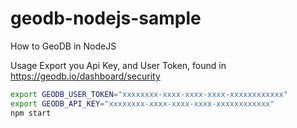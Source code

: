 # geodb-nodejs-sample

How to GeoDB in NodeJS

Usage
Export you Api Key, and User Token, found in https://geodb.io/dashboard/security

```sh
export GEODB_USER_TOKEN="xxxxxxxx-xxxx-xxxx-xxxx-xxxxxxxxxxxx"
export GEODB_API_KEY="xxxxxxxx-xxxx-xxxx-xxxx-xxxxxxxxxxxx"
npm start
```
